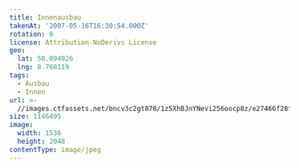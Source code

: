 ```yaml
---
title: Innenausbau
takenAt: '2007-05-16T16:30:54.000Z'
rotation: 0
license: Attribution-NoDerivs License
geo:
  lat: 50.094926
  lng: 8.768119
tags:
  - Ausbau
  - Innen
url: >-
  //images.ctfassets.net/bncv3c2gt878/1z5XhBJnYNevi256oocp8z/e27466f28fb0091b571fb18b9a790c9a/innenausbau_4505201208_o
size: 1146495
image:
  width: 1536
  height: 2048
contentType: image/jpeg
---
```


